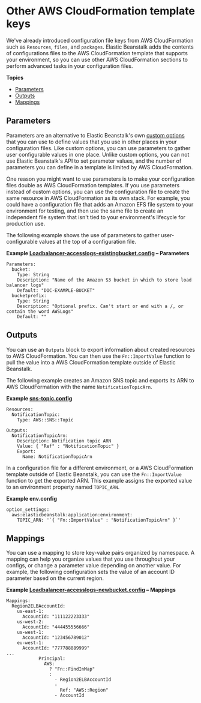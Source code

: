 # Other AWS CloudFormation template keys<a name="ebextensions-otherkeys"></a>

We've already introduced configuration file keys from AWS CloudFormation such as `Resources`, `files`, and `packages`\. Elastic Beanstalk adds the contents of configurations files to the AWS CloudFormation template that supports your environment, so you can use other AWS CloudFormation sections to perform advanced tasks in your configuration files\.

**Topics**
+ [Parameters](#ebextensions-otherkeys-parameters)
+ [Outputs](#ebextensions-otherkeys-outputs)
+ [Mappings](#ebextensions-otherkeys-mappings)

## Parameters<a name="ebextensions-otherkeys-parameters"></a>

Parameters are an alternative to Elastic Beanstalk's own [custom options](configuration-options-custom.md) that you can use to define values that you use in other places in your configuration files\. Like custom options, you can use parameters to gather user configurable values in one place\. Unlike custom options, you can not use Elastic Beanstalk's API to set parameter values, and the number of parameters you can define in a template is limited by AWS CloudFormation\.

One reason you might want to use parameters is to make your configuration files double as AWS CloudFormation templates\. If you use parameters instead of custom options, you can use the configuration file to create the same resource in AWS CloudFormation as its own stack\. For example, you could have a configuration file that adds an Amazon EFS file system to your environment for testing, and then use the same file to create an independent file system that isn't tied to your environment's lifecycle for production use\.

The following example shows the use of parameters to gather user\-configurable values at the top of a configuration file\.

**Example [Loadbalancer\-accesslogs\-existingbucket\.config](https://github.com/awsdocs/elastic-beanstalk-samples/tree/master/configuration-files/aws-provided/resource-configuration/loadbalancer-accesslogs-existingbucket.config) – Parameters**  

```
Parameters:
  bucket:
    Type: String
    Description: "Name of the Amazon S3 bucket in which to store load balancer logs"
    Default: "DOC-EXAMPLE-BUCKET"
  bucketprefix:
    Type: String
    Description: "Optional prefix. Can't start or end with a /, or contain the word AWSLogs"
    Default: ""
```

## Outputs<a name="ebextensions-otherkeys-outputs"></a>

You can use an `Outputs` block to export information about created resources to AWS CloudFormation\. You can then use the `Fn::ImportValue` function to pull the value into a AWS CloudFormation template outside of Elastic Beanstalk\.

The following example creates an Amazon SNS topic and exports its ARN to AWS CloudFormation with the name `NotificationTopicArn`\.

**Example [sns\-topic\.config](https://github.com/awsdocs/elastic-beanstalk-samples/tree/master/configuration-files/aws-provided/resource-configuration/sns-topic.config)**  

```
Resources:
  NotificationTopic:
    Type: AWS::SNS::Topic

Outputs:
  NotificationTopicArn:
    Description: Notification topic ARN
    Value: { "Ref" : "NotificationTopic" }
    Export:
      Name: NotificationTopicArn
```

In a configuration file for a different environment, or a AWS CloudFormation template outside of Elastic Beanstalk, you can use the `Fn::ImportValue` function to get the exported ARN\. This example assigns the exported value to an environment property named `TOPIC_ARN`\.

**Example env\.config**  

```
option_settings:
  aws:elasticbeanstalk:application:environment:
    TOPIC_ARN: '`{ "Fn::ImportValue" : "NotificationTopicArn" }`'
```

## Mappings<a name="ebextensions-otherkeys-mappings"></a>

You can use a mapping to store key\-value pairs organized by namespace\. A mapping can help you organize values that you use throughout your configs, or change a parameter value depending on another value\. For example, the following configuration sets the value of an account ID parameter based on the current region\.

**Example [Loadbalancer\-accesslogs\-newbucket\.config](https://github.com/awsdocs/elastic-beanstalk-samples/tree/master/configuration-files/aws-provided/resource-configuration/loadbalancer-accesslogs-newbucket.config) – Mappings**  

```
Mappings: 
  Region2ELBAccountId: 
    us-east-1: 
      AccountId: "111122223333"
    us-west-2: 
      AccountId: "444455556666"
    us-west-1: 
      AccountId: "123456789012"
    eu-west-1: 
      AccountId: "777788889999"
...
            Principal: 
              AWS: 
                ? "Fn::FindInMap"
                : 
                  - Region2ELBAccountId
                  - 
                    Ref: "AWS::Region"
                  - AccountId
```